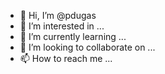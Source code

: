 - 👋 Hi, I’m @pdugas
- 👀 I’m interested in ...
- 🌱 I’m currently learning ...
- 💞️ I’m looking to collaborate on ...
- 📫 How to reach me ...

<!---
pdugas/pdugas is a ✨ special ✨ repository because its `README.md` (this file) appears on your GitHub profile.
You can click the Preview link to take a look at your changes.
--->
